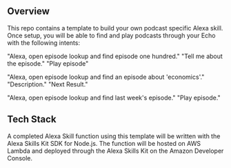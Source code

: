 ## Overview
This repo contains a template to build your own podcast specific Alexa skill. Once setup, you will be able to find and play podcasts through your Echo with the following intents:

   "Alexa, open episode lookup and find episode one hundred."
     "Tell me about the episode."
     "Play episode"

   "Alexa, open episode lookup and find an episode about 'economics'."
     "Description."
     "Next Result."

   "Alexa, open episode lookup and find last week's episode."
     "Play episode."

## Tech Stack
A completed Alexa Skill function using this template will be written with the Alexa Skills Kit SDK for Node.js.
The function will be hosted on AWS Lambda and deployed through the Alexa Skills Kit on the Amazon Developer Console.
